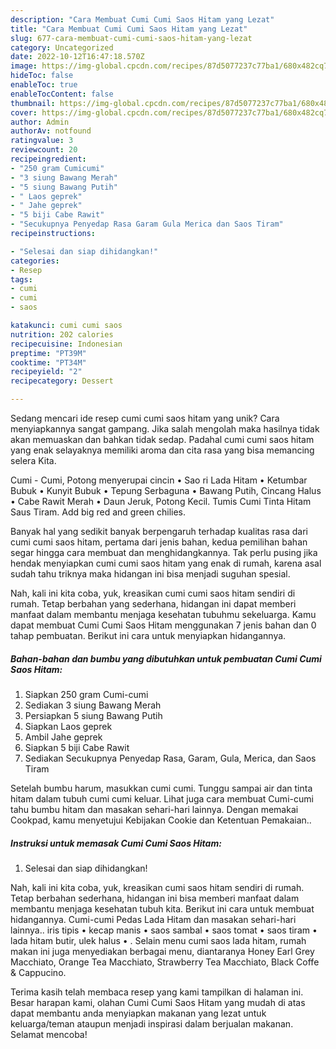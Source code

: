 ```yaml
---
description: "Cara Membuat Cumi Cumi Saos Hitam yang Lezat"
title: "Cara Membuat Cumi Cumi Saos Hitam yang Lezat"
slug: 677-cara-membuat-cumi-cumi-saos-hitam-yang-lezat
category: Uncategorized
date: 2022-10-12T16:47:18.570Z
image: https://img-global.cpcdn.com/recipes/87d5077237c77ba1/680x482cq70/cumi-cumi-saos-hitam-foto-resep-utama.jpg
hideToc: false
enableToc: true
enableTocContent: false
thumbnail: https://img-global.cpcdn.com/recipes/87d5077237c77ba1/680x482cq70/cumi-cumi-saos-hitam-foto-resep-utama.jpg
cover: https://img-global.cpcdn.com/recipes/87d5077237c77ba1/680x482cq70/cumi-cumi-saos-hitam-foto-resep-utama.jpg
author: Admin
authorAv: notfound
ratingvalue: 3
reviewcount: 20
recipeingredient:
- "250 gram Cumicumi"
- "3 siung Bawang Merah"
- "5 siung Bawang Putih"
- " Laos geprek"
- " Jahe geprek"
- "5 biji Cabe Rawit"
- "Secukupnya Penyedap Rasa Garam Gula Merica dan Saos Tiram"
recipeinstructions:

- "Selesai dan siap dihidangkan!"
categories:
- Resep
tags:
- cumi
- cumi
- saos

katakunci: cumi cumi saos 
nutrition: 202 calories
recipecuisine: Indonesian
preptime: "PT39M"
cooktime: "PT34M"
recipeyield: "2"
recipecategory: Dessert

---
```





Sedang mencari ide resep cumi cumi saos hitam yang unik? Cara menyiapkannya sangat gampang. Jika salah mengolah maka hasilnya tidak akan memuaskan dan bahkan tidak sedap. Padahal cumi cumi saos hitam yang enak selayaknya memiliki aroma dan cita rasa yang bisa memancing selera Kita.





Cumi - Cumi, Potong menyerupai cincin • Sao ri Lada Hitam • Ketumbar Bubuk • Kunyit Bubuk • Tepung Serbaguna • Bawang Putih, Cincang Halus • Cabe Rawit Merah • Daun Jeruk, Potong Kecil. Tumis Cumi Tinta Hitam Saus Tiram. Add big red and green chilies.

Banyak hal yang sedikit banyak berpengaruh terhadap kualitas rasa dari cumi cumi saos hitam, pertama dari jenis bahan, kedua pemilihan bahan segar hingga cara membuat dan menghidangkannya. Tak perlu pusing jika hendak menyiapkan cumi cumi saos hitam yang enak di rumah, karena asal sudah tahu triknya maka hidangan ini bisa menjadi suguhan spesial.






Nah, kali ini kita coba, yuk, kreasikan cumi cumi saos hitam sendiri di rumah. Tetap berbahan yang sederhana, hidangan ini dapat memberi manfaat dalam membantu menjaga kesehatan tubuhmu sekeluarga. Kamu dapat membuat Cumi Cumi Saos Hitam menggunakan 7 jenis bahan dan 0 tahap pembuatan. Berikut ini cara untuk menyiapkan hidangannya.

<!--inarticleads1-->

##### Bahan-bahan dan bumbu yang dibutuhkan untuk pembuatan Cumi Cumi Saos Hitam:

1. Siapkan 250 gram Cumi-cumi
1. Sediakan 3 siung Bawang Merah
1. Persiapkan 5 siung Bawang Putih
1. Siapkan  Laos geprek
1. Ambil  Jahe geprek
1. Siapkan 5 biji Cabe Rawit
1. Sediakan Secukupnya Penyedap Rasa, Garam, Gula, Merica, dan Saos Tiram


Setelah bumbu harum, masukkan cumi cumi. Tunggu sampai air dan tinta hitam dalam tubuh cumi cumi keluar. Lihat juga cara membuat Cumi-cumi tahu bumbu hitam dan masakan sehari-hari lainnya. Dengan memakai Cookpad, kamu menyetujui Kebijakan Cookie dan Ketentuan Pemakaian.. 

<!--inarticleads2-->

##### Instruksi untuk memasak Cumi Cumi Saos Hitam:


1. Selesai dan siap dihidangkan!

Nah, kali ini kita coba, yuk, kreasikan cumi saos hitam sendiri di rumah. Tetap berbahan sederhana, hidangan ini bisa memberi manfaat dalam membantu menjaga kesehatan tubuh kita. Berikut ini cara untuk membuat hidangannya. Cumi-cumi Pedas Lada Hitam dan masakan sehari-hari lainnya.. iris tipis • kecap manis • saos sambal • saos tomat • saos tiram • lada hitam butir, ulek halus • . Selain menu cumi saos lada hitam, rumah makan ini juga menyediakan berbagai menu, diantaranya Honey Earl Grey Macchiato, Orange Tea Macchiato, Strawberry Tea Macchiato, Black Coffe &amp; Cappucino. 

Terima kasih telah membaca resep yang kami tampilkan di halaman ini. Besar harapan kami, olahan Cumi Cumi Saos Hitam yang mudah di atas dapat membantu anda menyiapkan makanan yang lezat untuk keluarga/teman ataupun menjadi inspirasi dalam berjualan makanan. Selamat mencoba!
